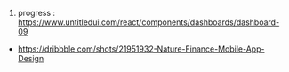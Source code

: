 1. progress :  https://www.untitledui.com/react/components/dashboards/dashboard-09
- https://dribbble.com/shots/21951932-Nature-Finance-Mobile-App-Design


